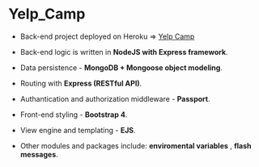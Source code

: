 # Yelp_Camp
* Back-end project deployed on Heroku => [Yelp Camp](https://artemsapp.herokuapp.com/) <br/>
* Back-end logic is written in **NodeJS with Express framework**. <br/>
* Data persistence - **MongoDB +  Mongoose object modeling**.<br/>
* Routing with **Express (RESTful API)**.<br/>
* Authantication and authorization middleware - **Passport**.<br/>
* Front-end styling - **Bootstrap 4**.<br/>
* View engine and templating - **EJS**.<br/>

* Other modules and packages include: **enviromental variables** , **flash messages**.
